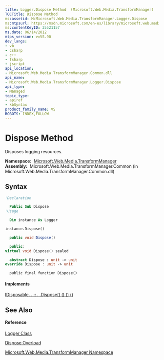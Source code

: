 ```yaml
---
title: Logger.Dispose Method  (Microsoft.Web.Media.TransformManager)
TOCTitle: Dispose Method
ms:assetid: M:Microsoft.Web.Media.TransformManager.Logger.Dispose
ms:mtpsurl: https://msdn.microsoft.com/en-us/library/microsoft.web.media.transformmanager.logger.dispose(v=VS.90)
ms:contentKeyID: 35521157
ms.date: 06/14/2012
mtps_version: v=VS.90
dev_langs:
- vb
- csharp
- c++
- fsharp
- jscript
api_location:
- Microsoft.Web.Media.TransformManager.Common.dll
api_name:
- Microsoft.Web.Media.TransformManager.Logger.Dispose
api_type:
- Managed
topic_type:
- apiref
- kbSyntax
product_family_name: VS
ROBOTS: INDEX,FOLLOW
---
```


# Dispose Method

Disposes logging resources.

**Namespace:**  [Microsoft.Web.Media.TransformManager](microsoft-web-media-transformmanager-namespace.md)  
**Assembly:**  Microsoft.Web.Media.TransformManager.Common (in Microsoft.Web.Media.TransformManager.Common.dll)

## Syntax

``` vb
'Declaration

  Public Sub Dispose
'Usage

  Dim instance As Logger

instance.Dispose()
```

``` csharp
  public void Dispose()
```

``` c++
  public:
virtual void Dispose() sealed
```

``` fsharp
  abstract Dispose : unit -> unit 
override Dispose : unit -> unit 
```

``` jscript
  public final function Dispose()
```

#### Implements

[IDisposable. . :: . .Dispose() () () ()](https://msdn.microsoft.com/en-us/library/es4s3w1d\(v=vs.90\))  

## See Also

#### Reference

[Logger Class](logger-class-microsoft-web-media-transformmanager.md)

[Dispose Overload](logger-dispose-method-microsoft-web-media-transformmanager.md)

[Microsoft.Web.Media.TransformManager Namespace](microsoft-web-media-transformmanager-namespace.md)

